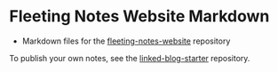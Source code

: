 # Fleeting Notes Website Markdown
- Markdown files for the [fleeting-notes-website](https://github.com/fleetingnotes/fleeting-notes-website) repository

To publish your own notes, see the [linked-blog-starter](https://github.com/matthewwong525/linked-blog-starter) repository.